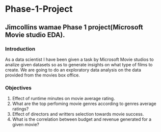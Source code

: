 # Phase-1-Project
## Jimcollins wamae Phase 1 project(Microsoft Movie studio EDA).
### Introduction
As a data scientist I have been given a task by Microsoft Movie studios to analize given datasets so as to generate insights on what type of films to create. We are going to do an exploratory data analysis on the data provided from the movies box office.
### Objectives 
1. Effect of runtime minutes on movie average rating.
2. What are the top perfoming movie genres according to genres average ratings?
3. Effect of directors and writters selection towards movie success.
4. What is the correlation between budget and  revenue generated for a given movie?


